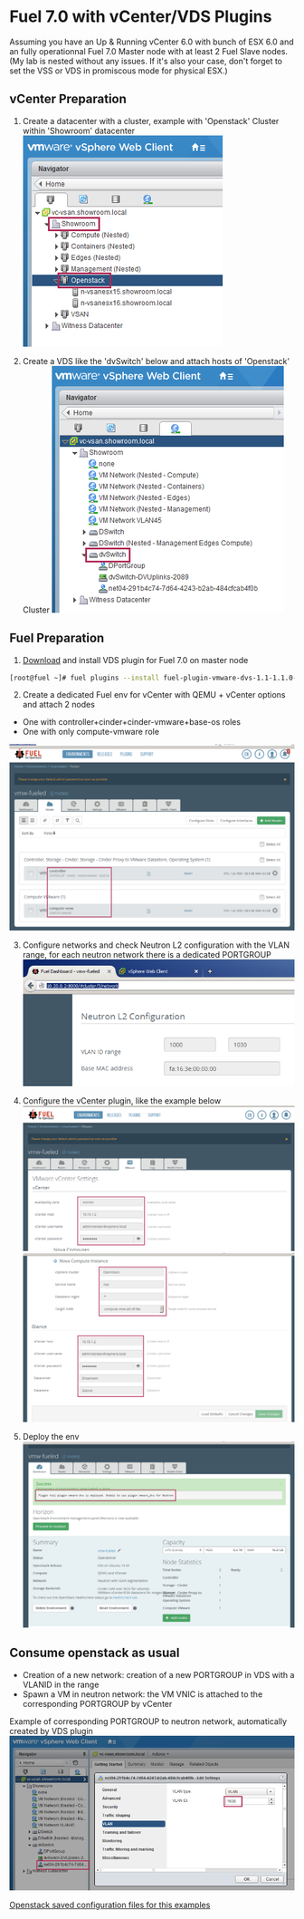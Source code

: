 # Fuel 7.0 with vCenter/VDS Plugins 

Assuming you have an Up & Running vCenter 6.0 with bunch of ESX 6.0 and an fully operationnal Fuel 7.0 Master node with at least 2 Fuel Slave nodes. (My lab is nested without any issues. If it's also your case, don't forget to set the VSS or VDS in promiscous mode for physical ESX.)

## vCenter Preparation

1. Create a datacenter with a cluster, example with 'Openstack' Cluster within 'Showroom' datacenter
![](docs/vcenter-cluster-openstack.png)

2. Create a VDS like the 'dvSwitch' below and attach hosts of 'Openstack' Cluster
![](docs/vcenter-dvswitch.png)

## Fuel Preparation

1. [Download](http://plugins.mirantis.com/repository/f/u/fuel-plugin-vmware-dvs/fuel-plugin-vmware-dvs-1.1-1.1.0-1.noarch.rpm) and install VDS plugin for Fuel 7.0 on master node 
 ```bash
 [root@fuel ~]# fuel plugins --install fuel-plugin-vmware-dvs-1.1-1.1.0-1.noarch.rpm
 ```

2. Create a dedicated Fuel env for vCenter with QEMU + vCenter options and attach 2 nodes
  * One with controller+cinder+cinder-vmware+base-os roles
  * One with only compute-vmware role
   
 ![](docs/fuel-nodes.png)

3. Configure networks and check Neutron L2 configuration with the VLAN range, for each neutron network there is a dedicated PORTGROUP
![](docs/fuel-network-settings.png)

4. Configure the vCenter plugin, like the example below
![](docs/fuel-vcenter-conf-plugin.png)
![](docs/fuel-vcenter-conf-plugin-nova-glance.png)

5. Deploy the env
![](docs/fuel-deployment.png)

## Consume openstack as usual
  * Creation of a new network: creation of a new PORTGROUP in VDS with a VLANID in the range
  * Spawn a VM in neutron network: the VM VNIC is attached to the corresponding PORTGROUP by vCenter

Example of corresponding PORTGROUP to neutron network, automatically created by VDS plugin
![](docs/vcenter-new-portgroup.png)

[Openstack saved configuration files for this examples](scripts/vmw-fuel-dvs.tgz)

